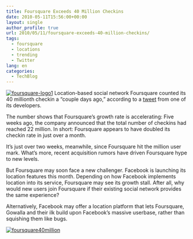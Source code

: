 ```yaml
---
title: Foursquare Exceeds 40 Million Checkins
date: 2010-05-11T15:56:00+00:00
layout: single
author_profile: true
url: 2010/05/11/foursquare-exceeds-40-million-checkins/
tags:
  - foursquare
  - locations
  - trending
  - Twitter
lang: en
categories: 
  - TechBlog
---
```

[![foursquare-logo1](http://lh3.ggpht.com/_vaUVXcmC3OI/S-l3CjJXCoI/AAAAAAAACJI/wffutTBb69U/foursquare-logo1_thumb%5B2%5D.jpg?imgmax=800 "foursquare-logo1")](http://lh6.ggpht.com/_vaUVXcmC3OI/S-l3AAsQfNI/AAAAAAAACJE/GSVJ9xeH-YE/s1600-h/foursquare-logo1%5B4%5D.jpg) Location-based social network Foursquare counted its 40 millionth checkin a “couple days ago,” according to a [tweet](http://twitter.com/harryh/status/13692058237) from one of its developers. 

The number shows that Foursquare’s growth rate is accelerating: Five weeks ago, the company announced that the total number of checkins had reached 22 million. In short: Foursquare appears to have doubled its checkin rate in just over a month. 

It’s just over two weeks, meanwhile, since Foursquare hit the million user mark. What’s more, recent acquisition rumors have driven Foursquare hype to new levels. 

But Foursquare may soon face a new challenger. Facebook is launching its location features this month. Depending on how Facebook implements location into its service, Foursquare may see its growth stall. After all, why would new users join Foursquare if their existing social network provides the same experience? 

Alternatively, Facebook may offer a location platform that lets Foursquare, Gowalla and their ilk build upon Facebook’s massive userbase, rather than squishing them like bugs. 

[![foursquare40million](http://lh5.ggpht.com/_vaUVXcmC3OI/S-l3IycgOTI/AAAAAAAACJQ/1gMbG0AOpQA/foursquare40million_thumb%5B2%5D.png?imgmax=800 "foursquare40million")](http://lh3.ggpht.com/_vaUVXcmC3OI/S-l3E4n6AHI/AAAAAAAACJM/HrvcIvUzj7E/s1600-h/foursquare40million%5B4%5D.png)